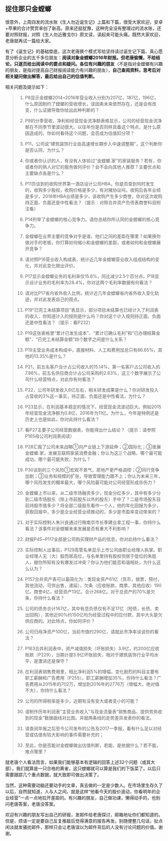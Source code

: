 ## 捉住那只金螳螂
很意外，上周四发的流水账《生人勿近诞生记》上篇和下篇，很受大家欢迎，安卓+苹果的合计赞赏率创了新高。原来还挺犹豫，这种完全没有整理过的流水账，还要对照财报，对照《生人勿近雅戈尔》原文读，读起来可能头痛。既然大家欢迎，老唐就再试一篇给大家。



有了《诞生记》的基础垫底，这次老唐换个模式写给坚持读过诞生记下篇、真心愿意分析企业的五千多位朋友：**阅读对象金螳螂2016年财报。但老唐偷懒，不给结论，只逐页给出阅读中的要点和疑问。各位有兴趣的朋友**（不是指对金螳螂有兴趣的朋友，是指对提高自己财报阅读能力有兴趣的朋友），**自己查阅资料，思考后对相关疑问做出解答，最后给出自己的估值判断。**



相关问题及提示如下： 

> 1. P8显示金螳螂2014~2016年营业收入分别为207亿，187亿，196亿，什么原因制约了螳螂的营收增长，该因素未来依然存在，还是会有改变，什么证据导致你给出此种判断的？
> 
> 2. P9的分季营收、净利和经营现金流净额表格显示，公司的经营现金流净额在不同季节里波动很大。以往年份是否同样具备这个特点，是什么原因造成的，你如何看待这个问题，会否成为估值扣分项？
> 
> 3. P11，公司说“建筑装饰行业由高速增长期步入中速调整期”，这个判断你是否认同，为什么？
> 
> 4. 你或者你认识的人，有没有人体验过“金螳螂.家”的家装服务？若有，你或者你的熟人对它的服务做何评价？会不会向其他人推荐？主要优点和主要缺点各是什么？
> 
> 5. P11页谈到的收购世界第一酒店设计公司HBA，你是否查到何时发生的，收购多少股权，收购价格是多少，有对赌协议吗，收购后各年业绩是多少，2016年HBA业绩是多少，该收购产生多少商誉，你对这次收购持正面、负面还是中性看法？（提示：对照合并资产负债表商誉科目附注看）
> 
> 6. P14列举了金螳螂的核心竞争力。请你总结你所认同的金螳螂的核心竞争力。
> 
> 7. 金螳螂在业界主要的竞争对手是谁，他们之间的差距在哪里？如果换你做对手的老板，你打算如何缩小和金螳螂的差距，或者如何和金螳螂展开竞争？
> 
> 8. 请对照P16营业收入构成表，统计近几年金螳螂营业收入组成结构的变化，并对此变化做出评价。
> 
> 9. P17显示金螳螂业务的毛利率仅15.8%，同比减少2.5个百分点，P18显示设计业务的毛利率为28.4%，你对这两个毛利率数据有何看法？
> 
> 10. 请对比P17省内省外收入比例，统计近几年金螳螂省内省外收入变化轨迹，并对此发表自己的观点。
> 
> 11. P19“已完工未结算项目”表显示，部分项目未结算也已经计入了利润表的收入，你知道计入的规则是什么吗？你对这个计入规则持正面、负面还是中性看法？（提示：看P232）
> 
> 12. P19这张表格里“累计已发生成本”、“累计已确认毛利”和“已办理结算金额”、“已完工未结算金额”四个数字之间是什么关系？
> 
> 13. P19主营业务成本构成中，直接材料、人工和费用加总只有86.65%，其他的13.35%是什么？
> 
> 14. P21，前五名客户合计占公司收入的15.14%，第一名客户占公司收入的7.86%，前五名供应商合计占公司采购的2.63%，这三个数字展示了公司什么经营特点，对此你有何看法？
> 
> 15. P22，公司年研发收入6亿左右，相关研发成果是什么？你对研发投入占营收的3%这一事实，持正面、负面还是中性看法，为什么？
> 
> 16. P23显示，在利润基本稳定的情况下，经营现金流波动巨大。例如2015年经营现金流净额为0.8亿，2016年为11亿。为什么，今年是特例还是历史上也是如此，你对此持什么看法？
> 
> 17. 看P27主要子公司经营数据表，你能得出什么结论？（提示：请参照P165母公司利润表阅读）
> 
> 18. P28汇报了公司未来战略①向产业链上下游延伸；②国际化；③发展金螳螂.家，发展互联网家装消费金融；你认为这三个战略，哪个最可能成功，哪个最可能失败，为什么？
> 
> 19. P30谈到的三个风险①宏观不景气，房地产更严格调控；②同行竞争加剧；③业务和规模的扩张，导致管理能力跟不上；你认为未来三年，哪个风险发生的概率最大，哪个风险最可能对公司经营形成杀伤力？
> 
> 20. 金螳螂上市以来，从二级市场融资多少，现金分红多少，其中有多少分到二级市场股东（除上市前股东以外的股东）手中了？二级市场股东目前持股市值多少？将全部二级股东看作一个人，他的年化回报为多少，获取回报中，多少是企业经营业绩推动的，多少是市盈率变动带来的？
> 
> 21. 对于实际控制人朱兴良通过行贿南京市长季建业拿工程一事，你持什么看法？该事件对金螳螂未来发展是否有重大不利影响？
> 
> 22. 财报P45~P117全部是公司购买理财产品的信息，你对此持什么看法？
> 
> 23. 实际控制人出事后，P129高管名单显示上市公司由职业经理人执掌。职业经理人无（大）股而居高位，与名单里持有股权但居于低位的朱姓人，据你所知有没有爆发过冲突？你认为他们能否和谐相处，为什么这么认为？
> 
> 24. P157合并资产表可以最简化为：类现金资产61亿（货币，银票，预付，其他流动，可供出售，递延），欠条（应收账款，商票，其他应收）190亿，商誉4亿，经营资产13亿，合计268亿。对于总资产的70%是欠条，你持什么看法？
> 
> 25. 公司的债务合计167亿，其中有息负债仅有不足17亿（短债，长债、卖出回购），其他近90%约150亿均为经营过程中的应付款，其中大头是欠供应商的。对此特点，你如何评价？
> 
> 26. 公司归母净资产100亿，当前市值约290亿，请就此市净率谈谈你的看法？
> 
> 27. P163合并利润表中，资产减值损失（坏账损失）3.9亿，约200亿应收账款（P229），当期计提3.9亿坏账损失，相对于建筑装饰行业平均水平，是激进还是保守？
> 
> 28. 在利润表销售费用里，相比净利润5%的增幅，变化剧烈的科目主要有职工薪酬和广告费用（P255）。职工薪酬增加35%，你持什么看法？广告费用从2015年的702万，增加到2016年的2776万（增幅大，绝对值不大），你持什么看法？
> 
> 29. 公司的所得税率是多少，近期有没有变大或者变小的可能？
> 
> 30. 请制作历年利润表“主营业务收入”与现金流量表“销售商品、提供劳务收到的现金”数据曲线对比图。并就两条线的走势差异发表你的看法。
> 
> 31. 请查阅年报之后至今公司发布的公告及2017一季报，看有什么足以对经营或估值有较大影响的事件需要补充的；
> 
> 32. 至此，你是否能对金螳螂做出估值判断，若能，是依据什么？若不能，难点哪里？

 

就老唐个人看法而言，如果我们能够基本有逻辑的回答上述32个问题（或其大部），我们就算是一只合格的黄雀，这只螳螂就可以算是我们的下饭菜了。以后只需要跟踪几个重点数据，就大致即可做出决策了。



当然，这种需要动脑还要动手的文章，真去做的一定是少数人。在市场里生存久了以后，自然就知道，人与人之间，就是这样“他看今天的股价波动，你看明年的企业经营”一点一点地拉开差距的。有兴趣的朋友，自己做功课，懒得动手的，也别问老唐答案，老唐没答案。



欢迎有兴趣的朋友写出自己的研报，发邮件给老唐探讨，邮箱地址你们都知道的。但是，烦请一定是要自己反复推敲后觉得满意的报告再发。别随便整几句话，扯点闲淡就发骚扰邮件，那样只会让老唐误以为邮件背后的人没有讨论问题的价值。谢谢。
